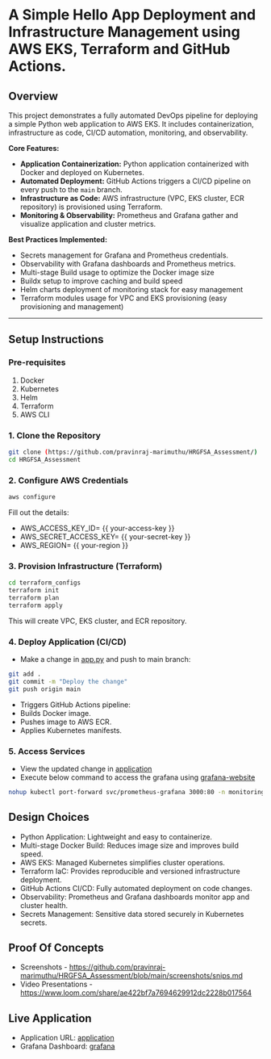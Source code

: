 # A Simple Hello App Deployment and Infrastructure Management using AWS EKS, Terraform and GitHub Actions.

## Overview

This project demonstrates a fully automated DevOps pipeline for deploying a simple Python web application to AWS EKS. It includes containerization, infrastructure as code, CI/CD automation, monitoring, and observability.

**Core Features:**

- **Application Containerization:** Python application containerized with Docker and deployed on Kubernetes.
- **Automated Deployment:** GitHub Actions triggers a CI/CD pipeline on every push to the `main` branch.
- **Infrastructure as Code:** AWS infrastructure (VPC, EKS cluster, ECR repository) is provisioned using Terraform.
- **Monitoring & Observability:** Prometheus and Grafana gather and visualize application and cluster metrics.

**Best Practices Implemented:**

- Secrets management for Grafana and Prometheus credentials.
- Observability with Grafana dashboards and Prometheus metrics.
- Multi-stage Build usage to optimize the Docker image size 
- Buildx setup to improve caching and build speed
- Helm charts deployment of monitoring stack for easy management
- Terraform modules usage for VPC and EKS provisioning (easy provisioning and management) 

---

## Setup Instructions

### Pre-requisites

1. Docker 
2. Kubernetes
3. Helm
4. Terraform
5. AWS CLI

### 1. Clone the Repository

```bash
git clone (https://github.com/pravinraj-marimuthu/HRGFSA_Assessment/)
cd HRGFSA_Assessment
```

### 2. Configure AWS Credentials

```bash
aws configure
```
Fill out the details: 
- AWS_ACCESS_KEY_ID= {{ your-access-key }}
- AWS_SECRET_ACCESS_KEY= {{ your-secret-key }}
- AWS_REGION= {{ your-region }}

### 3. Provision Infrastructure (Terraform)

```bash
cd terraform_configs
terraform init
terraform plan
terraform apply
```
This will create VPC, EKS cluster, and ECR repository.

### 4. Deploy Application (CI/CD)

- Make a change in [app.py](https://github.com/pravinraj-marimuthu/HRGFSA_Assessment/blob/main/app/app.py) and push to main branch:
```bash
git add .
git commit -m "Deploy the change"
git push origin main
```
- Triggers GitHub Actions pipeline:
- Builds Docker image.
- Pushes image to AWS ECR.
- Applies Kubernetes manifests.

### 5. Access Services

- View the updated change in [application](http://acaa9573b09c141d3a0b6041b5e68b90-946784810.ap-south-1.elb.amazonaws.com/)
- Execute below command to access the grafana using [grafana-website](http://localhost:3000/)
```bash
nohup kubectl port-forward svc/prometheus-grafana 3000:80 -n monitoring > /tmp/grafana.log 2>&1 &
```

## Design Choices

- Python Application: Lightweight and easy to containerize.
- Multi-stage Docker Build: Reduces image size and improves build speed.
- AWS EKS: Managed Kubernetes simplifies cluster operations.
- Terraform IaC: Provides reproducible and versioned infrastructure deployment.
- GitHub Actions CI/CD: Fully automated deployment on code changes.
- Observability: Prometheus and Grafana dashboards monitor app and cluster health.
- Secrets Management: Sensitive data stored securely in Kubernetes secrets.

## Proof Of Concepts

- Screenshots - https://github.com/pravinraj-marimuthu/HRGFSA_Assessment/blob/main/screenshots/snips.md
- Video Presentations - https://www.loom.com/share/ae422bf7a7694629912dc2228b017564

## Live Application

- Application URL: [application](http://acaa9573b09c141d3a0b6041b5e68b90-946784810.ap-south-1.elb.amazonaws.com/)
- Grafana Dashboard: [grafana](http://localhost:3000/)
